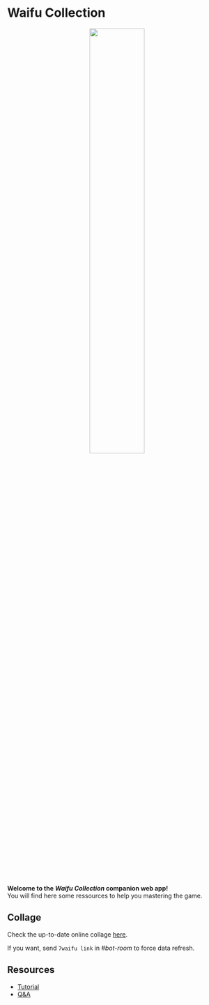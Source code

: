 # Waifu Collection

<div style="text-align:center">
  <img src="/images/drpzn.png" style="width:50%" />
</div>

**Welcome to the *Waifu Collection* companion web app!** \
You will find here some ressources to help you mastering the game.

## Collage

Check the up-to-date online collage [here](/collage/324820379527020544). 

If you want, send `7waifu link` in *#bot-room* to force data refresh.

## Resources

* [Tutorial](/help/tutorial)
* [Q&A](/help/q-and-a)
